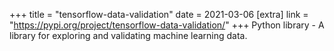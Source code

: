 +++
title = "tensorflow-data-validation"
date = 2021-03-06
[extra]
link = "https://pypi.org/project/tensorflow-data-validation/"
+++
Python library - A library for exploring and validating machine learning data.

